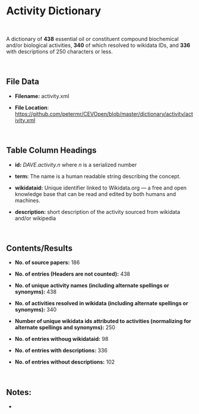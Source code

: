 **Activity​​ Dictionary**
=======================

 

A dictionary of **438** essential oil or constituent compound biochemical and/or
biological activities, **340** of which resolved to wikidata IDs, and **336**
with descriptions of 250 characters or less.

 

File Data
---------

-   **Filename:** activity.xml

-   **File Location**:
    <https://github.com/petermr/CEVOpen/blob/master/dictionary/activity/activity.xml>

 

Table Column Headings
---------------------

-   **id:** *DAVE.activity.n* where *n* is a serialized number

-   **term:** The name is a human readable string describing the concept.

-   **wikidataid:** Unique identifier linked to Wikidata.org — a free and open
    knowledge base that can be read and edited by both humans and machines.

-   **description:** short description of the activity sourced from wikidata
    and/or wikipedia

 

Contents/Results
----------------

-   **No. of source papers:** 186

-   **No. of entries (Headers are not counted):** 438

-   **No. of unique activity names (including alternate spellings or
    synonyms):** 438

-   **No. of activities resolved in wikidata (including alternate spellings or
    synonyms):** 340

-   **Number of unique wikidata ids attributed to activities (normalizing for
    alternate spellings and synonyms):** 250

-   **No. of entries withoug wikidataid:** 98

-   **No. of entries with descriptions:** 336

-   **No. of entries without descriptions:** 102

 

Notes:
------

-    
